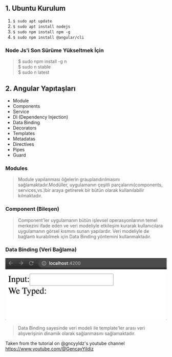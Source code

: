 ## 1. Ubuntu Kurulum
1. ``` $ sudo apt update ```
2. ``` $ sudo apt install nodejs ```
3. ``` $ sudo npm install npm -g ```
4. ``` $ sudo npm install @angular/cli ```

 ###  Node Js'i Son Sürüme Yükseltmek İçin <br>
 > $ sudo npm install -g n <br>
 > $ sudo n stable <br>
 > $ sudo n latest  <br> 

## 2. Angular Yapıtaşları

* Module
* Components
* Service
* DI (Dependency Injection)
* Data Binding
* Decorators
* Templates
* Metadatas
* Directives
* Pipes
* Guard

### Modules
> Module yapılanması öğelerin grauplandırılmasını sağlamaktadır.Modüller, uygulamanın çeşitli parçalarını(components, services,vs.)bir araya getirerek bir bütün olarak kullanılabilir kılmaktadır.


### Component (Bileşen)
> Component'ler uygulamanın bütün işlevsel operasyonlarının temel merkezini ifade eden ve veri modeliyle etkileşim kurarak kullanıcılara uygulamanın görsel kısmını sunan yapılardır. 
> Veri modeliyle de bağlantı kurabilmek için Data Binding yöntemini kullanmaktadır. 

### Data Binding (Veri Bağlama)
![medium.com/codex/data-binding-in-angular-ecb206deb7d0](https://github.com/ebubekirdgn/Angular-15/blob/main/images/databinding.gif)

> Data Binding sayesinde veri modeli ile template'ler arası veri alışverişinin dinamik olarak sağlanmasını sağlamaktadır.

























Taken from the tutorial on @gncyyldz's youtube channel https://www.youtube.com/@GencayYildiz
